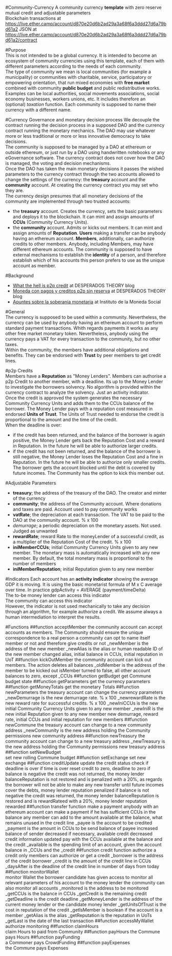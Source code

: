 #Community-Currency
A community currency **template** with zero reserve mutual credit and adjustable parameters  
Blockchain transactions at https://live.ether.camp/account/d870e20d6b2ad29a3a68f6a3ddd27d6a79bd61a2
JSON at https://live.ether.camp/account/d870e20d6b2ad29a3a68f6a3ddd27d6a79bd61a2/contract 

#Purpose  
This is not intended to be a global currency. It is intended to become an ecosystem of community currencies using this template, each of them with different parameters according to the needs of each community.  
The type of community we mean is local communities (for example a municipality) or communities with charitable, service, participatory or empowering orientation, that run mixed economies with **free market** combined with community **public budget** and public redistributive works. Examples can be local authorities, social movements associations, social economy businesses, workers unions, etc. It includes therefore an (optional) *taxation* function. Each community is supposed to name their currency with a different name. 

#Currency Governance and monetary decision process
We decouple the contract running the decision process in a supposed DAO and the currency contract running the monetary mechanics.
The DAO may use whatever more or less traditional or more or less innovative democracy to take decisions.   
The community is supposed to be managed by a DAO at ethereum or outside ethereum, or just run by a DAO using handwritten notebooks or any eGovernance software. The currency contract does not cover how the DAO is managed, the voting and decision mechanisms.   
Once the DAO has taken the main monetary decisions it passes the wished parameters to the currency contract through the two accounts allowed to change the settings of the currency: the **treasury** account and the **community** account.
At creating the currency contract you may set who they are.  
The currency design presumes that all monetary decisions of the community are implemented through two trusted accounts:
* the **treasury** account. Creates the currency, sets the basic parameters and deploys it to the blockchain. It can mint and assign amounts of **CCUs** (Community Currency Units).
* the **community** account. Admits or kicks out members. It can mint and assign amounts of **Reputation**. 
**Users** making a transfer can be anybody having an ethereum account. 
**Members**, additionally, can authorize credits to other members. Anybody, including Members, may have different ethereum accounts. The community is supposed to have external mechanisms to establish the **identity** of a person, and therefore establish which of his accounts this person prefers to use as the unique account as member. 

#Background   
- [What the hell is p2p credit](http://desperado-theory.blogspot.be/2015/05/what-hell-is-p2p-credit.html) at DESPERADOS THEORY blog  
- [Moneda con pagos y creditos p2p sin reserva](http://desperado-theory.blogspot.com.es/2015/08/moneda-con-pagos-y-creditos-p2p-sin.html) at DESPERADOS THEORY blog  
- [Apuntes sobre la soberania monetaria](http://www.monedasocial.org/apuntes-soberania-monetaria/) at Instituto de la Moneda Social  

#General  
The currency is supposed to be used within a community. Nevertheless, the currency can be used by anybody having an ethereum account to perform standard payment transactions. Whith regards payments it works as any other free market monetary token. Nevertheless, anybody using the currency pays a VAT for every transaction to the community, but no other taxes.   
Within the community, the members have additional obligations and benefits. They can be endorsed with **Trust** by peer members to get credit lines. 


#p2p Credits  
Members have a **Reputation** as "Money Lenders". Members can authorise a p2p Credit to another member, with a deadline. Its up to the Money Lender to investigate the borrowers solvency. No algorithm is provided within the currency contract to analyze the solvency. Just an activity indicator.   
Once the credit is approved the system generates the necessary Community Currency Units and adds them to the CCUs balance of the borrower. The Money Lender pays with a reputation cost measured in endorsed **Units of Trust**. The Units of Trust needed to endorse the credit is proportional to the amount and the time of the credit.   
When the deadline is over:
* if the credit has been returned, and the balance of the borrower is again positive, the Money Lender gets back the Reputation Cost and a reward in Reputation. In the future he will be able to authorize larger credits.
* if the credit has not been returned, and the balance of the borrower is still negative, the Money Lender loses the Reputation Cost and a fine in Reputation. In the future he will be able to authorize only smaller credits. The borrower gets the account blocked until the debt is covered by future incomes. The Community has the option to kick this member out.  

#Adjustable Parameters
- **treasury**; the address of the treasury of the DAO. The creator and minter of the currency  
- **community**; the address of the Community account. Where donations and taxes are paid. Account used to pay community works  
- **vatRate**; the depreciation at each transaction. The VAT to be paid to the DAO at the community account. % x 100  
- *demurrage*; a periodic depreciation on the monetary assets. Not used. Judged as unwanted   
- **rewardRate**; reward Rate to the moneyLender of a successful credit, as a multiplier of the Reputation Cost of the credit. % x 100  
- **iniMemberCCUs**; initial Community Currency Units given to any new member. The monetary mass is automatically increased with any new member. By default, the total monetary mass is proportional to the number of members
- **iniMemberReputation**; initial Reputation given to any new member

#Indicators
Each account has an **activity indicator** showing the average GDP it is moving. It is using the basic monetarist formula of M x C average over time. In practice gdpActivity = AVERAGE (payment/timeDelta)  
The to-be money lender can access this indicator  
The community can access this indicator  
However, the indicator is not used mechanically to take any decision through an algorithm, for example authorize a credit. We assume always a human intermediation to interpret the results. 

#Functions
##function acceptMember
the community account can accept accounts as members. The Community should ensure the unique correspondence to a real person 
a community can opt to name itself member or not and therefore give credits or not
_newMember is the address of the new member
_newAlias is the alias or human readable ID of the new member
changed alias, initial balance in CCUs, initial reputation in UoT
##function kickOutMember 
the community account can kick out members. The action deletes all balances
_oldMember is the address of the member to be kicked out
isMember turned to false, all other account balances to zero, except _CCUs
##function getBudget
get Commune budget state
##function getParameters
get the currency parameters
##function getMoneyTotals
get the monetary Totals
##function newParameters 
the treasury account can change the currency parameters
_newDemurrage is the new demurrage rate. % x 100
_newrewardRate is the new reward rate for successful credits. % x 100
_newIniCCUs is the new initial Community Currency Units given to any new member
_newIniR is the new initial Reputation given to any new member
new demurrage, reward rate, initial CCUs and initial reputation for new members
##function newCommune
the treasury account can change to a new community address
_newCommunity is the new address holding the Community permissions
new community address
##function newTreasury 
the community account can change to a new treasury address
_newTreasury is the new address holding the Community permissions
new treasury address
##function setNewBudget 	
set new rolling Commune budget
##function setExchange
set new exchange
##function creditUpdate
update the credit status
check if deadline is over
if time is over reset credit to zero, deadline to zero
if balance is negative the credit was not returned, the money lender balanceReputation is not restored and is penalized with a 20%, as regards the borrower will not be able to make any new transfer until future incomes cover the debts, money lender reputation penalized
if balance is not negative the credit was returned, the money lender balanceReputation is restored and is rewardRateed with a 20%, money lender reputation rewarded
##function transfer
function make a payment
anybody with an ethereum account can make a payment if he has sufficient CCUs in the balance
any member can add to the amount available at the balance, what remains unused in the credit line
_payee is the account to be credited
_payment is the amount in CCUs to be send
balance of payee increased
balance of sender decreased
if necessary, available credit decreased	
credit information updated
pay with the CCUs available at the balance and the credit
_available is the spending limit of an account, given the account balance in _CCUs and the _credit
##function credit
function authorize a credit
only members can authorize or get a credit
_borrower is the address of the credit borrower
_credit is the amount of the credit line in CCUs
_daysAfter is the deadline of the credit line in number of days from today
##function monitorWallet	
monitor Wallet
the borrower candidate has given access to monitor all relevant parameters of his account to the money lender
the community can also monitor all accounts
_monitored is the address to be monitored
_getCCUs is the balance in CCUs 
_getCredit is the remaining credit
_getDeadline is the credit deadline
_getMoneyLender is the address of the current money lender or the candidate money lender
_getUnitsOfTrust is the cost in reputation of the credit
_getIsMember is boolean if the account is a member
_getAlias is the alias
_getReputation is the reputation in UoTs
_getLast is the date of the last transaction
##function accessMyWallet	
authorize monitoring
##function claimHours	
claim Hours to paid from Community
##function payHours
the Commune pays Hours
##function payFunding	
a Commoner pays CrowdFunding
##function payExpenses	
the Commune pays Expenses
